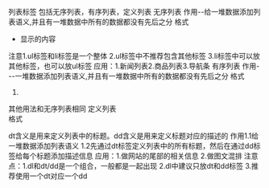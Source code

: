 列表标签  包括无序列表，有序列表，定义列表
     无序列表    作用--给一堆数据添加列表语义,并且有一堆数据中所有的数据都没有先后之分
                       格式       <ul>
                                                     <li>显示的内容</li>
                                       </ul>
              注意1.ul标签和li标签是一个整体
                     2.ul标签中不推荐包含其他标签
                     3.li标签中可以放其他标签，也可以放ul标签
               应用：1.新闻列表2.商品列表3.导航条
     有序列表   作用---一堆数据添加列表语义,并且有一堆数据中所有的数据都没有先后之分
                         格式         <ol>
                                                       <li></li>
                                           </ol>
           其他用法和无序列表相同
     定义列表   
        格式<dl>
                             <dt></dt>
                             <dd></dd>
                             <dt></dt>
                             <dd></dd>
                    </dl>
dt含义是用来定义列表中的标题。dd含义是用来定义标题对应的描述的
          作用1.1给一堆数据添加列表语义
                  1.2先通过dt标签定义列表中的所有标题，然后在通过dd标签给每个标题添加描述信息
              应用：1.做网站的尾部的相关信息
                      2.做图文混排
注意点：1.dl和dt/dd是一个组合，一般都是一起出现
                 2.dl中建议只放dt和dd标签
                 3.推荐使用一个dt对应一个dd
